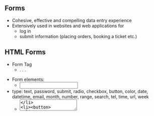 ## Forms
* Cohesive, effective and compelling data entry
experience
* Extensively used in websites and web
applications for
  * log in
  * submit information (placing orders, booking a ticket
  etc.)

## HTML Forms
* Form Tag
  * <form> . . . </form>
* Form elements:
  * <input>
* type: text, password, submit, radio, checkbox, button, color, date, datetime, email, month, number,
range, search, tel, time, url, week
  * <textarea>
  * <button>
  * <select>
* These elements maintain their own state and update it based on user input

## Controlled Components
* Make the React component control the form that
it renders:
  * Single source of truth
  * Tying the form state to component state
  * Controlled component
* Every state mutation will have an associated
handler function

## Uncontrolled Components
* Ideally you should implement forms within
controlled components
* Sometimes this approach may be too tedious
* Uncontrolled component approach allows you
to handle the form data by the DOM itself

## Uncontrolled Components
* Instead of writing an event handler for every
state update, use a ref to get form values from
the DOM
* More easier to integrate React with non-React
code

## Design Patterns
* Well-documented solution to a recurring problem
  * Also referred to as an architectural pattern
* Software design pattern
  * Reusable solution to commonly occurring problems
  * Gang of four: E. Gamma et al. Design Patterns:
Elements of Reusable Object-Oriented Software,
Addison-Wesley, 1994

## The Model-View-Controller (MVC)
Framework
* Software engineering
architecture pattern
  * Isolation of domain logic
from user interface
  * Permits independent
development, testing and
maintenance (separation
of concerns)

## MVC Framework
* Model
  * manages the behavior and data of the application
domain
  * responds to requests for information about its state
(usually from the view)
  * responds to instructions to change state (usually
from the controller)
  * In event-driven systems, the model notifies
observers (usually views) when the information
changes so that they can react

* View
  * renders the model into a form suitable for
interaction, typically a user interface element
  * Multiple views can exist for a single model for
different purposes
  * A viewport typically has a one to one
correspondence with a display surface and
knows how to render to it

* Controller
  * receives user input and initiates a
response by making calls on model
objects
  * A controller accepts input from the
user and instructs the model and
viewport to perform actions based on
that input

## Model View View-Model (MVVM)
* Descendent of MVC
* Sometimes called ModelView-Binder
* View model
  * Abstraction of the view
that exposes public
properties and commands
  * Declarative data binding

## React and MVC
* Initially React was viewed as the “V” in MVC
  * Not emphasized any more
* Facebook found issues with using the standard
MVC architecture pattern
  * Discarded in favor of the Flux architecture
  * Problems with cascading updates, decentralized
mutations, race conditions
* Unidirectional Data Flow
* New actions propagated through the system in response to user interactions

## What is Redux?
* Predictable state container for JavaScript apps
* Inspired by Flux, Elm, Immutable
* Makes state mutations predictable

## Main Principles of Redux
* Single source of truth
  * Single state object tree within a single store
* State is read-only (only getters, no setters)
  * Changes should only be done through actions
* Changes are made with pure functions
  * Take previous state and action and return next state
  * No mutation of the previous state
* Single store and single state tree enables
powerful techniques:
  * Logging
  * API handling
  * Undo/redo
  * State persistence
  * “time-travel debugging”
* Uni-directional data flow

## Redux Concepts
* State: stored in plain JS object
* Action: plain JS object with a type field that
specifies how to change something in the state
* Reducer: pure functions that take the current
state and action and return a new state
  * Update data immutably (do not modify inputs)

## Redux Store
* Holds the current state value
* Created using createStore()
* Supplies three methods:
  * dispatch(): states state update with the provided action object
  * getState(): returns the current stored state value
  * subscribe(): accepts a callback function that will be run every
time an action is dispatched

## React with Redux
* Use the react-redux package for bindings
between React and Redux
  * connect(): generates a wrapper “container”
component that subscribes to the store
  * Surround your App root with <Provider>
* Takes the store as an attribute
* Makes store accessible to all connected components
* The connect() function takes two optional arguments:
  * mapStateToProps(): called every time store state changes.
Returns an object full of data with each field being a prop
for the wrapped component
  * mapDispatchToProps(): receives the dispatch() method and
should return an object full of functions that use dispatch()